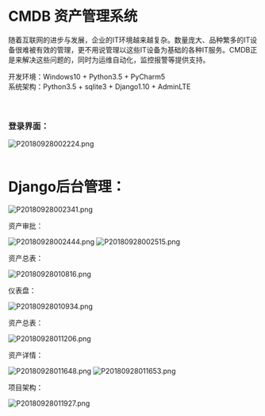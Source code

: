 # CMDB 资产管理系统




随着互联网的进步与发展，企业的IT环境越来越复杂。数量庞大、品种繁多的IT设备很难被有效的管理，更不用说管理以这些IT设备为基础的各种IT服务。CMDB正是来解决这些问题的，同时为运维自动化，监控报警等提供支持。

开发环境：Windows10 + Python3.5 + PyCharm5<br>
系统架构：Python3.5 + sqlite3 + Django1.10 + AdminLTE  
<br><br>

  
### 登录界面：
![P20180928002224.png](/img/P20180928002224.png)
<br><br>


# Django后台管理： 

![P20180928002341.png](/img/P20180928002341.png)  



资产审批：

![P20180928002444.png](/img/P20180928002444.png)
![P20180928002515.png](/img/P20180928002515.png)



资产总表：

![P20180928010816.png](/img/P20180928010816.png)



仪表盘：

![P20180928010934.png](/img/P20180928010934.png)



资产总表：

![P20180928011206.png](/img/P20180928011206.png)



资产详情：

![P20180928011648.png](/img/P20180928011648.png)
![P20180928011653.png](/img/P20180928011653.png)



项目架构：

![P20180928011927.png](/img/P20180928011927.png)
